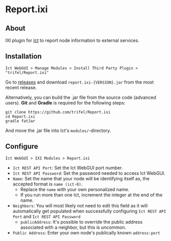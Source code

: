 # Report.ixi

## About

IXI plugin for [Ict](https://github.com/iotaledger/ict) to report node information to external services. 


## Installation

`Ict WebGUI > Manage Modules > Install Third Party Plugin > "trifel/Report.ixi"`

Go to [releases](https://github.com/trifel/Report.ixi/releases) and download `report.ixi-{VERSION}.jar` from the most recent release. 

Alternatively, you can build the .jar file from the source code (advanced users). **Git** and **Gradle** is required for the following steps:
```shell
git clone https://github.com/trifel/Report.ixi
cd Report.ixi
gradle fatJar
```
And move the .jar file into Ict's `modules/`-directory.

## Configure

`Ict WebGUI > IXI Modules > Report.ixi`

 * `Ict REST API Port`: Set the Ict WebGUI port number.
 * `Ict REST API Password`: Set the password needed to access Ict WebGUI.
 * `Name`: Set the name that your node will be identifying itself as, the accepted format is `name (ict-0)`.
   * Replace the `name` with your own personalized name.
   * If you run more than one Ict, increment the integer at the end of the name. 
 * `Neighbors`: You will most likely not need to edit this field as it will automatically get populated when successfully configuring `Ict REST API Port` and `Ict REST API Password`
   * `publicAddress`: It's possible to override the public address associated with a neighbor, but this is uncommon.
 * `Public Address`: Enter your own node's publically known `address:port`